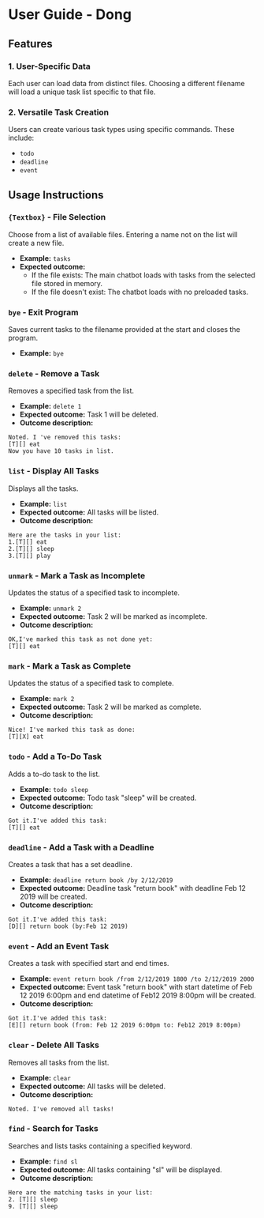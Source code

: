 # **User Guide - Dong**

## **Features**

### **1. User-Specific Data**

Each user can load data from distinct files. Choosing a different filename will load a unique task list specific to that file.

### **2. Versatile Task Creation**

Users can create various task types using specific commands. These include:
- `todo`
- `deadline`
- `event`

## **Usage Instructions**

### **`{Textbox}` - File Selection**

Choose from a list of available files. Entering a name not on the list will create a new file.

- **Example:** `tasks`
- **Expected outcome:**
    - If the file exists: The main chatbot loads with tasks from the selected file stored in memory.
    - If the file doesn't exist: The chatbot loads with no preloaded tasks.

### **`bye` - Exit Program**

Saves current tasks to the filename provided at the start and closes the program.

- **Example:** `bye`

### **`delete` - Remove a Task**

Removes a specified task from the list.

- **Example:** `delete 1`
- **Expected outcome:** Task 1 will be deleted.
- **Outcome description:**


```
Noted. I 've removed this tasks:
[T][] eat
Now you have 10 tasks in list.
```





### **`list` - Display All Tasks**

Displays all the tasks.

- **Example:** `list`
- **Expected outcome:** All tasks will be listed.
- **Outcome description:**


```
Here are the tasks in your list:
1.[T][] eat
2.[T][] sleep
3.[T][] play
```

### **`unmark` - Mark a Task as Incomplete**

Updates the status of a specified task to incomplete.

- **Example:** `unmark 2`
- **Expected outcome:** Task 2 will be marked as incomplete.
- **Outcome description:**


```
OK,I've marked this task as not done yet:
[T][] eat
```



### **`mark` - Mark a Task as Complete**

Updates the status of a specified task to complete.

- **Example:** `mark 2`
- **Expected outcome:** Task 2 will be marked as complete.
- **Outcome description:**


```
Nice! I've marked this task as done:
[T][X] eat
```


### **`todo` - Add a To-Do Task**

Adds a to-do task to the list.

- **Example:** `todo sleep`
- **Expected outcome:** Todo task "sleep" will be created.
- **Outcome description:**


```
Got it.I've added this task:
[T][] eat
```



### **`deadline` - Add a Task with a Deadline**

Creates a task that has a set deadline.

- **Example:** `deadline return book /by 2/12/2019`
- **Expected outcome:** Deadline task "return book" with deadline Feb 12 2019 will be created.
- **Outcome description:**


```
Got it.I've added this task:
[D][] return book (by:Feb 12 2019)
```



### **`event` - Add an Event Task**

Creates a task with specified start and end times.

- **Example:** `event return book /from 2/12/2019 1800 /to 2/12/2019 2000`
- **Expected outcome:** Event task "return book" with start datetime of Feb 12 2019 6:00pm and end datetime of Feb12 
2019 8:00pm will be created.
- **Outcome description:**


```
Got it.I've added this task:
[E][] return book (from: Feb 12 2019 6:00pm to: Feb12 2019 8:00pm)
```


### **`clear` - Delete All Tasks**

Removes all tasks from the list.

- **Example:** `clear`
- **Expected outcome:** All tasks will be deleted.
- **Outcome description:**


```
Noted. I've removed all tasks!
```


### **`find` - Search for Tasks**

Searches and lists tasks containing a specified keyword.

- **Example:** `find sl`
- **Expected outcome:** All tasks containing "sl" will be displayed.
- **Outcome description:**


```
Here are the matching tasks in your list:
2. [T][] sleep
9. [T][] sleep
```